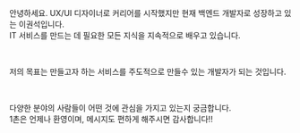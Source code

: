 안녕하세요. UX/UI 디자이너로 커리어를 시작했지만 현재 백엔드 개발자로 성장하고 있는 이권석입니다.<br>
IT 서비스를 만드는 데 필요한 모든 지식을 지속적으로 배우고 있습니다.

<br>

저의 목표는 만들고자 하는 서비스를 주도적으로 만들수 있는 개발자가 되는 것입니다.

<br>

다양한 분야의 사람들이 어떤 것에 관심을 가지고 있는지 궁금합니다.<br>
1촌은 언제나 환영이며, 메시지도 편하게 해주시면 감사합니다!!
